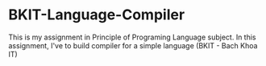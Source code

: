 # BKIT-Language-Compiler
This is my assignment in Principle of Programing Language subject. In this assignment, I've to build compiler for a simple language (BKIT - Bach Khoa IT)
